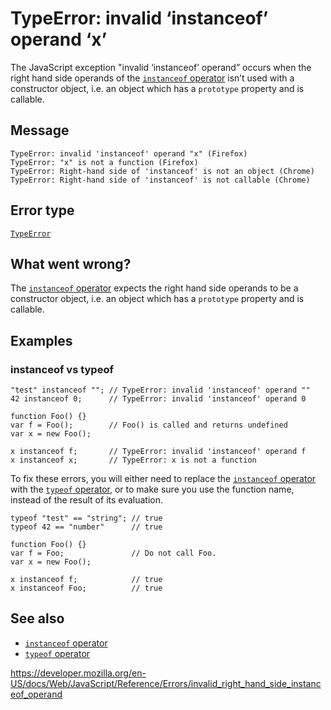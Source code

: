 TypeError: invalid ‘instanceof’ operand ‘x’
===========================================

The JavaScript exception "invalid ‘instanceof’ operand” occurs when the right hand side operands of the [`instanceof` operator](../operators/instanceof) isn’t used with a constructor object, i.e. an object which has a `prototype` property and is callable.

Message
-------

    TypeError: invalid 'instanceof' operand "x" (Firefox)
    TypeError: "x" is not a function (Firefox)
    TypeError: Right-hand side of 'instanceof' is not an object (Chrome)
    TypeError: Right-hand side of 'instanceof' is not callable (Chrome)

Error type
----------

[`TypeError`](../global_objects/typeerror)

What went wrong?
----------------

The [`instanceof` operator](../operators/instanceof) expects the right hand side operands to be a constructor object, i.e. an object which has a `prototype` property and is callable.

Examples
--------

### instanceof vs typeof

    "test" instanceof ""; // TypeError: invalid 'instanceof' operand ""
    42 instanceof 0;      // TypeError: invalid 'instanceof' operand 0

    function Foo() {}
    var f = Foo();        // Foo() is called and returns undefined
    var x = new Foo();

    x instanceof f;       // TypeError: invalid 'instanceof' operand f
    x instanceof x;       // TypeError: x is not a function

To fix these errors, you will either need to replace the [`instanceof` operator](../operators/instanceof) with the [`typeof` operator](../operators/typeof), or to make sure you use the function name, instead of the result of its evaluation.

    typeof "test" == "string"; // true
    typeof 42 == "number"      // true

    function Foo() {}
    var f = Foo;               // Do not call Foo.
    var x = new Foo();

    x instanceof f;            // true
    x instanceof Foo;          // true

See also
--------

-   [`instanceof` operator](../operators/instanceof)
-   [`typeof` operator](../operators/typeof)

<a href="https://developer.mozilla.org/en-US/docs/Web/JavaScript/Reference/Errors/invalid_right_hand_side_instanceof_operand" class="_attribution-link">https://developer.mozilla.org/en-US/docs/Web/JavaScript/Reference/Errors/invalid_right_hand_side_instanceof_operand</a>
